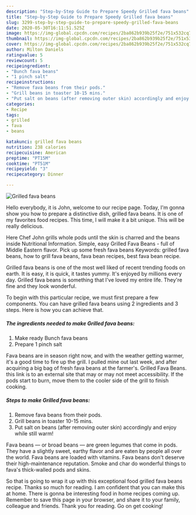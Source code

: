 ```yaml
---
description: "Step-by-Step Guide to Prepare Speedy Grilled fava beans"
title: "Step-by-Step Guide to Prepare Speedy Grilled fava beans"
slug: 3299-step-by-step-guide-to-prepare-speedy-grilled-fava-beans
date: 2020-05-30T16:11:51.525Z
image: https://img-global.cpcdn.com/recipes/2ba862b939b25f2e/751x532cq70/grilled-fava-beans-recipe-main-photo.jpg
thumbnail: https://img-global.cpcdn.com/recipes/2ba862b939b25f2e/751x532cq70/grilled-fava-beans-recipe-main-photo.jpg
cover: https://img-global.cpcdn.com/recipes/2ba862b939b25f2e/751x532cq70/grilled-fava-beans-recipe-main-photo.jpg
author: Milton Daniels
ratingvalue: 5
reviewcount: 5
recipeingredient:
- "Bunch fava beans"
- "1 pinch salt"
recipeinstructions:
- "Remove fava beans from their pods."
- "Grill beans in toaster 10-15 mins."
- "Put salt on beans (after removing outer skin) accordingly and enjoy while still warm!"
categories:
- Recipe
tags:
- grilled
- fava
- beans

katakunci: grilled fava beans 
nutrition: 238 calories
recipecuisine: American
preptime: "PT15M"
cooktime: "PT51M"
recipeyield: "3"
recipecategory: Dinner

---
```



![Grilled fava beans](https://img-global.cpcdn.com/recipes/2ba862b939b25f2e/751x532cq70/grilled-fava-beans-recipe-main-photo.jpg)

Hello everybody, it is John, welcome to our recipe page. Today, I'm gonna show you how to prepare a distinctive dish, grilled fava beans. It is one of my favorites food recipes. This time, I will make it a bit unique. This will be really delicious.

Here Chef John grills whole pods until the skin is charred and the beans inside Nutritional Information. Simple, easy Grilled Fava Beans - full of Middle Eastern flavor. Pick up some fresh fava beans Keywords: grilled fava beans, how to grill fava beans, fava bean recipes, best fava bean recipe.

Grilled fava beans is one of the most well liked of recent trending foods on earth. It is easy, it is quick, it tastes yummy. It's enjoyed by millions every day. Grilled fava beans is something that I've loved my entire life. They're fine and they look wonderful.


To begin with this particular recipe, we must first prepare a few components. You can have grilled fava beans using 2 ingredients and 3 steps. Here is how you can achieve that.

<!--inarticleads1-->

##### The ingredients needed to make Grilled fava beans:

1. Make ready Bunch fava beans
1. Prepare 1 pinch salt


Fava beans are in season right now, and with the weather getting warmer, it&#39;s a good time to fire up the grill. I pulled mine out last week, and after acquiring a big bag of fresh fava beans at the farmer&#39;s. Grilled Fava Beans. this link is to an external site that may or may not meet accessibility. If the pods start to burn, move them to the cooler side of the grill to finish cooking. 

<!--inarticleads2-->

##### Steps to make Grilled fava beans:

1. Remove fava beans from their pods.
1. Grill beans in toaster 10-15 mins.
1. Put salt on beans (after removing outer skin) accordingly and enjoy while still warm!


Fava beans — or broad beans — are green legumes that come in pods. They have a slightly sweet, earthy flavor and are eaten by people all over the world. Fava beans are loaded with vitamins. Fava beans don&#39;t deserve their high-maintenance reputation. Smoke and char do wonderful things to fava&#39;s thick-walled pods and skins. 

So that is going to wrap it up with this exceptional food grilled fava beans recipe. Thanks so much for reading. I am confident that you can make this at home. There is gonna be interesting food in home recipes coming up. Remember to save this page in your browser, and share it to your family, colleague and friends. Thank you for reading. Go on get cooking!
